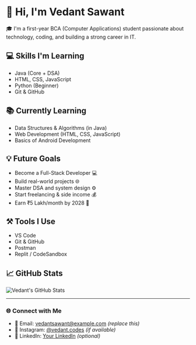 # 👋 Hi, I'm Vedant Sawant

🎓 I'm a first-year BCA (Computer Applications) student passionate about technology, coding, and building a strong career in IT.

## 💻 Skills I'm Learning
- Java (Core + DSA)
- HTML, CSS, JavaScript
- Python (Beginner)
- Git & GitHub

## 📚 Currently Learning
- Data Structures & Algorithms (in Java)
- Web Development (HTML, CSS, JavaScript)
- Basics of Android Development

## 💡 Future Goals
- Become a Full-Stack Developer 💻
- Build real-world projects 🌐
- Master DSA and system design ⚙️
- Start freelancing & side income 💰
- Earn ₹5 Lakh/month by 2028 🚀

## ⚒️ Tools I Use
- VS Code
- Git & GitHub
- Postman
- Replit / CodeSandbox

## 📈 GitHub Stats
![Vedant's GitHub Stats](https://github-readme-stats.vercel.app/api?username=vedantsawant&show_icons=true&theme=radical)

---

### 🌐 Connect with Me
- 📧 Email: vedantsawant@example.com *(replace this)*
- 📱 Instagram: [@vedant.codes](https://instagram.com/vedant.codes) *(if available)*
- 💼 LinkedIn: [Your LinkedIn](https://linkedin.com/in/your-link) *(optional)*

